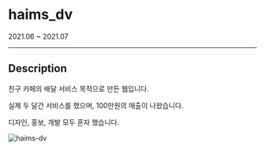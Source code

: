# haims_dv


2021.06 ~ 2021.07

----------
## Description
친구 카페의 배달 서비스 목적으로 만든 웹입니다.

실제 두 달간 서비스를 했으며, 100만원의 매출이 나왔습니다.

디자인, 홍보, 개발 모두 혼자 했습니다.

![haims-dv](https://github.com/SeongMinJin/haims_dv/assets/73181329/d57482f0-78de-469b-afdc-8b006b904d34)
